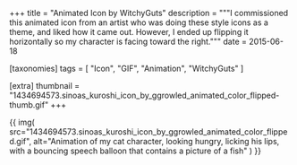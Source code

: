 +++
title = "Animated Icon by WitchyGuts"
description = """I commissioned this animated icon from an artist who was doing these style icons as a theme, and liked how it came out. However, I ended up flipping it horizontally so my character is facing toward the right."""
date = 2015-06-18

[taxonomies]
tags = [
    "Icon", "GIF", "Animation", "WitchyGuts"
]

[extra]
thumbnail = "1434694573.sinoas_kuroshi_icon_by_ggrowled_animated_color_flipped-thumb.gif"
+++

{{
    img(
        src="1434694573.sinoas_kuroshi_icon_by_ggrowled_animated_color_flipped.gif",
        alt="Animation of my cat character, looking hungry, licking his lips, with a bouncing speech balloon that contains a picture of a fish"
    )
}}
